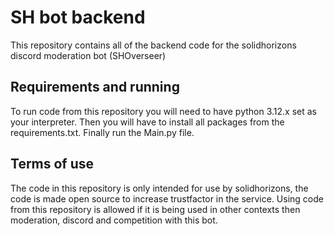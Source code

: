 # SH bot backend
This repository contains all of the backend code for the solidhorizons discord moderation bot 
(SHOverseer)

## Requirements and running
To run code from this repository you will need to have python 3.12.x set as your interpreter. Then you will have to install all packages from the requirements.txt. 
Finally run the Main.py file.

## Terms of use
The code in this repository is only intended for use by solidhorizons, the code is made open source to increase trustfactor in the service. Using code from this repository is allowed if it is being used in other contexts then moderation, discord and competition with this bot.
